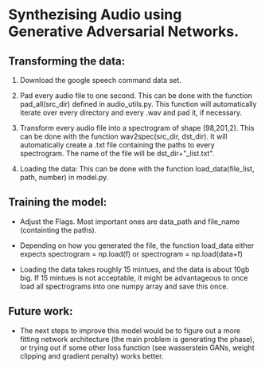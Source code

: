 # Synthezising Audio using Generative Adversarial Networks.

## Transforming the data:


1.  Download the google speech command data set.

2.  Pad every audio file to one second.
	This can be done with the function pad_all(src_dir) defined in audio_utils.py.
	This function will automatically iterate over every directory and every .wav and pad it, if necessary.

3.  Transform every audio file into a spectrogram of shape (98,201,2). 
	This can be done with the function wav2spec(src_dir, dst_dir). 
	It will automatically create a .txt file containing the paths to every spectrogram.
	The name of the file will be dst_dir+"_list.txt".

4.  Loading the data:
	This can be done with the function load_data(file_list, path, number) in model.py.


## Training the model:


*  Adjust the Flags. Most important ones are data_path and file_name (containting the paths).

*  Depending on how you generated the file, the function load_data either expects 
	spectrogram = np.load(f) or spectrogram = np.load(data+f)
*  Loading the data takes roughly 15 mintues, and the data is about 10gb big. If 15 mintues is not acceptable, 
it might be advantageous to once load all spectrograms into one numpy array and save this once.


## Future work:


*  The next steps to improve this model would be to figure out a more fitting network architecture 
(the main problem is generating the phase), or trying out if some other loss function (see wasserstein GANs, weight clipping and gradient penalty)
works better.
	
